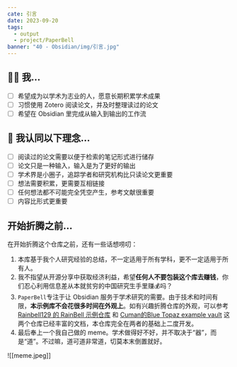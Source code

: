 ```yaml
---
cate: 引言
date: 2023-09-20
tags:
  - output
  - project/PaperBell
banner: "40 - Obsidian/img/引言.jpg"
---
```


## 🧑‍🎓 我...
- [ ] 希望成为以学术为志业的人，愿意长期积累学术成果
- [ ] 习惯使用 Zotero 阅读论文，并及时整理读过的论文
- [ ] 希望在 Obsidian 里完成从输入到输出的工作流

## 🤔️ 我认同以下理念...
- [ ] 阅读过的论文需要以便于检索的笔记形式进行储存
- [ ] 论文只是一种输入，输入是为了更好的输出
- [ ] 学术界是小圈子，追踪学者和研究机构比只读论文更重要
- [ ] 想法需要积累，更需要互相链接
- [ ] 任何想法都不可能完全凭空产生，参考文献很重要
- [ ] 内容比形式更重要

## 开始折腾之前...

在开始折腾这个仓库之前，还有一些话想唠叨：

1. 本库基于我个人研究经验的总结，不一定适用于所有学科，更不一定适用于所有人。
2. 我不指望从开源分享中获取经济利益，希望**任何人不要包装这个库去赚钱**，你们忍心利用信息差从本就贫穷的中国研究生手里赚💰吗？
3. `PaperBell`专注于让 Obsidian 服务于学术研究的需要。由于技术和时间有限，**本示例库不会花很多时间在外观上**。如有兴趣折腾仓库的外观，可以参考 [Rainbell129 的 RainBell 示例仓库](https://github.com/Rainbell129/Obsidian-Homepage) 和 [Cuman的Blue Topaz example vault](https://github.com/cumany/Blue-topaz-examples)  这两个仓库已经丰富的文档，本仓库完全在两者的基础上二度开发。
4. 最后奉上一个我自己做的 meme。学术做得好不好，并不取决于“器”，而是“道”。不过嘛，道可道非常道，切莫本末倒置就好。

![[meme.jpeg]]